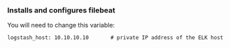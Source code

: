 ### Installs and configures filebeat

You will need to change this variable:
```
logstash_host: 10.10.10.10       # private IP address of the ELK host
```
